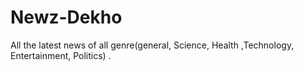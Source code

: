 # Newz-Dekho
All the latest news of all genre(general, Science, Health ,Technology, Entertainment, Politics) .
